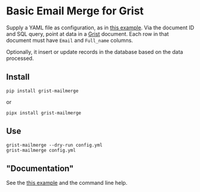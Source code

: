 # Basic Email Merge for Grist

Supply a YAML file as configuration, as in [this example](example.yml).
Via the document ID and SQL query, point at data in a
[Grist](https://github.com/gristlabs/grist-core) document. Each row in that
document must have `Email` and `Full_name` columns.

Optionally, it insert or update records in the database based on the
data processed.

## Install

```
pip install grist-mailmerge
```

or

```
pipx install grist-mailmerge
```
## Use

```
grist-mailmerge --dry-run config.yml
grist-mailmerge config.yml
```

## "Documentation"

See the [this example](example.yml) and the command line help.
